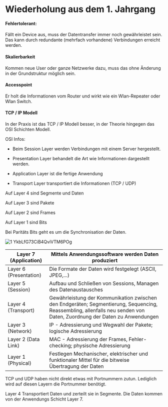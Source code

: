 # Wiederholung aus dem 1. Jahrgang

#### Fehlertolerant:

Fällt ein Device aus, muss der Datentransfer immer noch gewährleistet sein. Das kann durch redundante (mehrfach vorhandene) Verbindungen erreicht werden.



#### Skalierbarkeit

Kommen neue User oder ganze Netzwerke dazu, muss das ohne Änderung in der Grundstruktur möglich sein. 



#### Accesspoint

Er holt die Informationen vom Router und wirkt wie ein Wlan-Repeater oder Wlan Switch.



#### TCP / IP Modell

In der Praxis ist das TCP / IP Modell besser, in der Theorie hingegen das OSI Schichten Modell.

OSI Infos:

* Beim Session Layer werden Verbindungen mit einem Server hergestellt.

* Presentation Layer behandelt die Art wie Informationen dargestellt werden.

* Application Layer ist die fertige Anwendung

* Transport Layer transportiert die Informationen (TCP / UDP)



Auf Layer 4 sind Segmente und Daten

Auf Layer 3 sind Pakete

Auf Layer 2 sind Frames

Auf Layer 1 sind Bits

Bei Paritäts Bits geht es um die Synchronisation der Daten.

![1 YkbLfG73CiB4QviVTM6POg](https://user-images.githubusercontent.com/78872776/160997118-82c52c02-bcc1-464f-8549-4ed6f77fd2d1.png) 

| Layer 7 (Application)  | Mittels Anwendungssoftware werden Daten produziert           |
| ---------------------- | ------------------------------------------------------------ |
| Layer 6 (Presentation) | Die Formate der Daten wird festgelegt (ASCII, JPEG,...)      |
| Layer 5 (Session)      | Aufbau und Schließen von Sessions, Managen des Datenaustausches |
| Layer 4 (Transport)    | Gewährleistung der Kommunikation zwischen den Endgeräten; Segmentierung, Sequencing, Reassembling, allenfalls neu senden von Daten, Zuordnung der Daten zu Anwendungen |
| Layer 3 (Network)      | IP - Adressierung und Wegwahl der Pakete; logische Adressierung |
| Layer 2 (Data Link)    | MAC - Adressierung der Frames, Fehler-checking; physische Adressierung |
| Layer 1 (Physical)     | Festlegen Mechanischer, elektrischer und funktionaler Mittel für die bitweise Übertragung der Daten |

TCP und UDP haben nicht direkt etwas mit Portnummern zutun. Lediglich wird auf diesen Layern die Portnummer benötigt.

Layer 4 Transportiert Daten und zerteilt sie in Segmente. Die Daten kommen von der Anwendungs Schicht Layer 7.